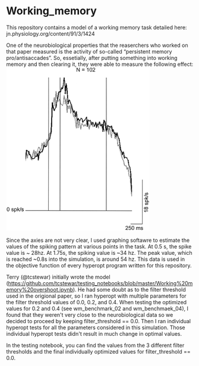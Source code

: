 # Working_memory
This repository contains a model of a working memory task detailed here: jn.physiology.org/content/91/3/1424

One of the neurobiological properties that the reaserchers who worked on that paper measured is the activity of so-called “persistent memory pro/antisaccades”. So, essetially, after putting something into working memory and then clearing it, they were able to measure the following effect:  ![alt tag](https://github.com/agaikova/Working_memory/blob/master/what_are_axises.gif)

Since the axies are not very clear, I used graphing softawre to estimate the values of the spiking pattern at various points in the task. At 0.5 s, the spike value is ~ 28hz. At 1.75s, the spiking value is ~34 hz. The peak value, which is reached ~0.8s into the simulation, is around 54 hz. This data is used in the objective function of every hyperopt program written for this repository. 

Terry (@tcstewar) initially wrote the model (https://github.com/tcstewar/testing_notebooks/blob/master/Working%20memory%20overshoot.ipynb). He had some doubt as to the filter threshold used in the origional paper, so I ran hyperopt with multiple parameters for the filter threshold values of 0.0, 0.2, and 0.4. When testing the optimized values for 0.2 and 0.4 (see wm_benchmark_02 and wm_benchmaek_04), I found that they weren't very close to the neurobiological data so we decided to proceed by keeping filter_threshold == 0.0. Then I ran individual hyperopt tests for all the parameters considered in this simulation. Those individual hyperopt tests didn't result in much change in optimal values.

In the testing notebook, you can find the values from the 3 different filter thresholds and the final individually optimized values for filter_threshold == 0.0. 
